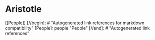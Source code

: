 # Aristotle

[[People]]
[//begin]: # "Autogenerated link references for markdown compatibility"
[People]: people "People"
[//end]: # "Autogenerated link references"